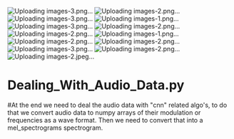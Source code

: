 ![Uploading images-3.png…]()
![Uploading images-2.png…]()
![Uploading images-3.png…]()
![Uploading images-1.png…]()
![Uploading images-3.png…]()
![Uploading images-2.png…]()
![Uploading images-2.png…]()
![Uploading images-1.png…]()
![Uploading images-2.png…]()
![Uploading images-2.png…]()
![Uploading images-3.png…]()
![Uploading images-2.png…]()
![Uploading images-2.jpeg…]()
# Dealing_With_Audio_Data.py
#At the end we need to deal the audio data with "cnn" related algo's, to do that we convert audio data to numpy arrays of their modulation or frequencies as a wave format. Then we need to convert that into a mel_spectrograms spectrogram.
